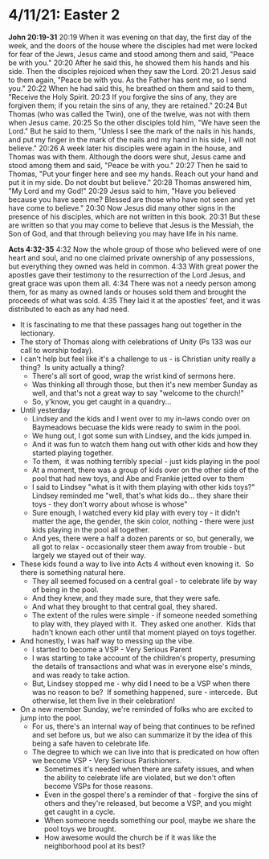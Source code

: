 # 4/11/21: Easter 2

**John 20:19-31**
20:19 When it was evening on that day, the first day of the week, and the doors of the house where the disciples had met were locked for fear of the Jews, Jesus came and stood among them and said, "Peace be with you."
20:20 After he said this, he showed them his hands and his side. Then the disciples rejoiced when they saw the Lord.
20:21 Jesus said to them again, "Peace be with you. As the Father has sent me, so I send you."
20:22 When he had said this, he breathed on them and said to them, "Receive the Holy Spirit.
20:23 If you forgive the sins of any, they are forgiven them; if you retain the sins of any, they are retained."
20:24 But Thomas (who was called the Twin), one of the twelve, was not with them when Jesus came.
20:25 So the other disciples told him, "We have seen the Lord." But he said to them, "Unless I see the mark of the nails in his hands, and put my finger in the mark of the nails and my hand in his side, I will not believe."
20:26 A week later his disciples were again in the house, and Thomas was with them. Although the doors were shut, Jesus came and stood among them and said, "Peace be with you."
20:27 Then he said to Thomas, "Put your finger here and see my hands. Reach out your hand and put it in my side. Do not doubt but believe."
20:28 Thomas answered him, "My Lord and my God!"
20:29 Jesus said to him, "Have you believed because you have seen me? Blessed are those who have not seen and yet have come to believe."
20:30 Now Jesus did many other signs in the presence of his disciples, which are not written in this book.
20:31 But these are written so that you may come to believe that Jesus is the Messiah, the Son of God, and that through believing you may have life in his name.

**Acts 4:32-35**
4:32 Now the whole group of those who believed were of one heart and soul, and no one claimed private ownership of any possessions, but everything they owned was held in common.
4:33 With great power the apostles gave their testimony to the resurrection of the Lord Jesus, and great grace was upon them all.
4:34 There was not a needy person among them, for as many as owned lands or houses sold them and brought the proceeds of what was sold.
4:35 They laid it at the apostles' feet, and it was distributed to each as any had need.

* It is fascinating to me that these passages hang out together in the lectionary.
* The story of Thomas along with celebrations of Unity (Ps 133 was our call to worship today).
* I can't help but feel like it's a challenge to us - is Christian unity really a thing?  Is unity actually a thing?
	* There's all sort of good, wrap the wrist kind of sermons here.
	* Was thinking all through those, but then it's new member Sunday as well, and that's not a great way to say "welcome to the church!"
	* So, y'know, you get caught in a quandry...
* Until yesterday
	* Lindsey and the kids and I went over to my in-laws condo over on Baymeadows becuase the kids were ready to swim in the pool.
	* We hung out, I got some sun with Lindsey, and the kids jumped in.
	* And it was fun to watch them hang out with other kids and how they started playing together.
	* To them,  it was nothing terribly special - just kids playing in the pool
	* At a moment, there was a group of kids over on the other side of the pool that had new toys, and Abe and Frankie jetted over to them
	* I said to Lindsey "what is it with them playing with other kids toys?"  Lindsey reminded me "well, that's what kids do... they share their toys - they don't worry about whose is whose"
	* Sure enough, I watched every kid play with every toy - it didn't matter the age, the gender, the skin color, nothing - there were just kids playing in the pool all together.
	* And yes, there were a half a dozen parents or so, but generally, we all got to relax - occasionally steer them away from trouble - but largely we stayed out of their way.
* These kids found a way to live into Acts 4 without even knowing it.  So there is something natural here.
	* They all seemed focused on a central goal - to celebrate life by way of being in the pool.
	* And they knew, and they made sure, that they were safe.
	* And what they brought to that central goal, they shared.
	* The extent of the rules were simple - if someone needed something to play with, they played with it.  They asked one another.  Kids that hadn't known each other until that moment played on toys together.
* And honestly, I was half way to messing up the vibe.
	* I started to become a VSP - Very Serious Parent
	* I was starting to take account of the children's property, presuming the details of transactions and what was in everyone else's minds, and was ready to take action.
	* But, Lindsey stopped me - why did I need to be a VSP when there was no reason to be?  If something happened, sure - intercede.  But otherwise, let them live in their celebration!
* On a new member Sunday, we're reminded of folks who are excited to jump into the pool.
	* For us, there's an internal way of being that continues to be refined and set before us, but we also can summarize it by the idea of this being a safe haven to celebrate life.
	* The degree to which we can live into that is predicated on how often we become VSP - Very Serious Parishioners.
		* Sometimes it's needed when there are safety issues, and when the ability to celebrate life are violated, but we don't often become VSPs for those reasons.
		* Even in the gospel there's a reminder of that - forgive the sins of others and they're released, but become a VSP, and you might get caught in a cycle.
		* When someone needs something our pool, maybe we share the pool toys we brought.
		* How awesome would the church be if it was like the neighborhood pool at its best?

